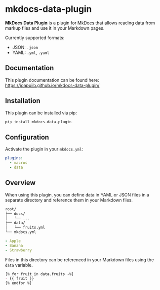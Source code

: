 # mkdocs-data-plugin
__MkDocs Data Plugin__ is a plugin for [MkDocs](https://www.mkdocs.org/) that allows
reading data from markup files and use it in your Markdown pages.

Currently supported formats:

- JSON: `.json`
- YAML: `.yml`, `.yaml`

## Documentation
This plugin documentation can be found here: https://joapuiib.github.io/mkdocs-data-plugin/

## Installation
This plugin can be installed via pip:

```bash
pip install mkdocs-data-plugin
```

## Configuration
Activate the plugin in your `mkdocs.yml`:

```yaml
plugins:
  - macros
  - data
```

## Overview
When using this plugin, you can define data in YAML or JSON files
in a separate directory and reference them in your Markdown files.

```txt
root/
├── docs/
│   └── ...
├── data/
│   └── fruits.yml
└── mkdocs.yml
```

```yaml title="fruits.yml"
- Apple
- Banana
- Strawberry
```

Files in this directory can be referenced in your Markdown files using the `data` variable.

```markdown
{% for fruit in data.fruits -%}
- {{ fruit }}
{% endfor %}
```

